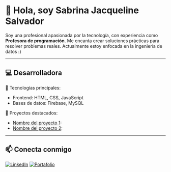# 👋 Hola, soy Sabrina Jacqueline Salvador

Soy una profesional apasionada por la tecnología, con experiencia como  **Profesora de programación**. Me encanta crear soluciones prácticas para resolver problemas reales.
Actualmente estoy enfocada en la ingeniería de datos :)

---

## 💻 Desarrolladora 

🔧 Tecnologías principales:
- Frontend: HTML, CSS, JavaScript
- Bases de datos: Firebase, MySQL


📌 Proyectos destacados:
- [Nombre del proyecto 1](link): 
- [Nombre del proyecto 2](link): 

---



## 📫 Conecta conmigo

[![LinkedIn](https://img.shields.io/badge/LinkedIn-blue?logo=linkedin)](https://www.linkedin.com/in/jacqueline-salvador-santamaría-534a72301/)
[![Portafolio](https://img.shields.io/badge/Portafolio-Web-blueviolet)](https://tusitio.com)


<!--
**Thememoryisarecord/Thememoryisarecord** is a ✨ _special_ ✨ repository because its `README.md` (this file) appears on your GitHub profile.

Here are some ideas to get you started:

- 🔭 I’m currently working on ...
- 🌱 I’m currently learning ...
- 👯 I’m looking to collaborate on ...
- 🤔 I’m looking for help with ...
- 💬 Ask me about ...
- 📫 How to reach me: ...
- 😄 Pronouns: ...
- ⚡ Fun fact: ...
-->
